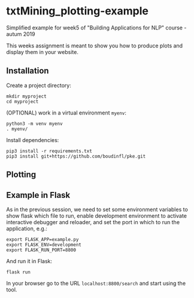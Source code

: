 # txtMining_plotting-example
Simplified example for week5 of "Building Applications for NLP" course - autum 2019

This weeks assignment is meant to show you how to produce plots and display them in your website.

## Installation
Create a project directory:

```
mkdir myproject
cd myproject
```

(OPTIONAL) work in a virtual environment `myenv`:

```
python3 -m venv myenv
. myenv/
```
Install dependencies:
```
pip3 install -r requirements.txt
pip3 install git+https://github.com/boudinfl/pke.git

```

## Plotting


## Example in Flask

As in the previous session, we need to set some environment variables to show flask which file to run, enable development environment to activate interactive debugger and reloader, and set the port in which to run the application, e.g.:
```
export FLASK_APP=example.py
export FLASK_ENV=development
export FLASK_RUN_PORT=8800
```
And run it in Flask:
```
flask run
```
In your browser go to the URL `localhost:8800/search` and start using the tool.


